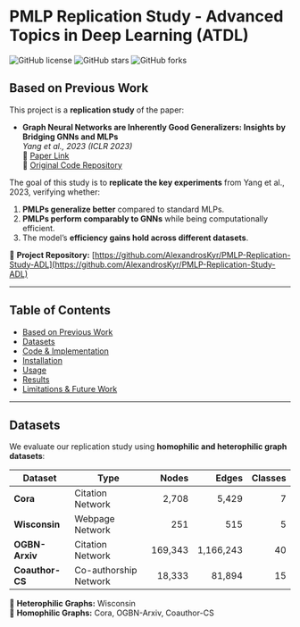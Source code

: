 # PMLP Replication Study - Advanced Topics in Deep Learning (ATDL)

![GitHub license](https://img.shields.io/github/license/AlexandrosKyr/PMLP-Replication-Study-ADL)
![GitHub stars](https://img.shields.io/github/stars/AlexandrosKyr/PMLP-Replication-Study-ADL?style=social)
![GitHub forks](https://img.shields.io/github/forks/AlexandrosKyr/PMLP-Replication-Study-ADL?style=social)

## Based on Previous Work

This project is a **replication study** of the paper:

- **Graph Neural Networks are Inherently Good Generalizers: Insights by Bridging GNNs and MLPs**  
  *Yang et al., 2023 (ICLR 2023)*  
  📄 [Paper Link](https://arxiv.org/abs/2212.09034)  
  🔗 [Original Code Repository](https://github.com/chr26195/PMLP)

The goal of this study is to **replicate the key experiments** from Yang et al., 2023, verifying whether:
1. **PMLPs generalize better** compared to standard MLPs.
2. **PMLPs perform comparably to GNNs** while being computationally efficient.
3. The model’s **efficiency gains hold across different datasets**.

🔗 **Project Repository:** [https://github.com/AlexandrosKyr/PMLP-Replication-Study-ADL](https://github.com/AlexandrosKyr/PMLP-Replication-Study-ADL)  

---

## Table of Contents
- [Based on Previous Work](#-based-on-previous-work)
- [Datasets](#-datasets)
- [Code & Implementation](#️-code--implementation)
- [Installation](#-installation)
- [Usage](#-usage)
- [Results](#-results)
- [Limitations & Future Work](#️-limitations--future-work)

---

## Datasets
We evaluate our replication study using **homophilic and heterophilic graph datasets**:

| **Dataset**       | **Type**               | **Nodes**  | **Edges**   | **Classes** |
|------------------|----------------------|-----------:|------------:|------------:|
| **Cora**         | Citation Network     | 2,708      | 5,429       | 7           |
| **Wisconsin**    | Webpage Network      | 251        | 515         | 5           |
| **OGBN-Arxiv**   | Citation Network     | 169,343    | 1,166,243   | 40          |
| **Coauthor-CS**  | Co-authorship Network | 18,333     | 81,894      | 15          |

📌 **Heterophilic Graphs:** Wisconsin  
📌 **Homophilic Graphs:** Cora, OGBN-Arxiv, Coauthor-CS  
